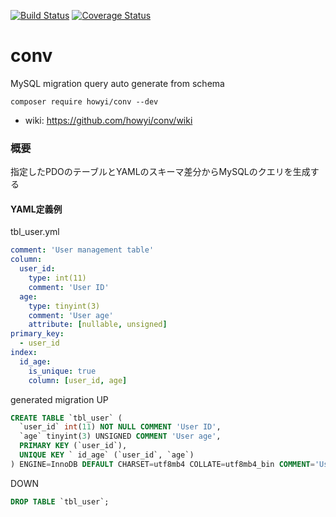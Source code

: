 [![Build Status](https://travis-ci.org/howyi/conv.svg?branch=master)](https://travis-ci.org/howyi/conv)
[![Coverage Status](https://coveralls.io/repos/github/howyi/conv/badge.svg?branch=master#konbu)](https://coveralls.io/github/howyi/conv?branch=master)
# conv
MySQL migration query auto generate from schema

```
composer require howyi/conv --dev
```

- wiki: https://github.com/howyi/conv/wiki

### 概要
指定したPDOのテーブルとYAMLのスキーマ差分からMySQLのクエリを生成する

#### YAML定義例
tbl_user.yml
```yaml
comment: 'User management table'
column:
  user_id:
    type: int(11)
    comment: 'User ID'
  age:
    type: tinyint(3)
    comment: 'User age'
    attribute: [nullable, unsigned]
primary_key:
  - user_id
index:
  id_age:
    is_unique: true
    column: [user_id, age]
```
generated migration
UP
```sql
CREATE TABLE `tbl_user` (
  `user_id` int(11) NOT NULL COMMENT 'User ID',
  `age` tinyint(3) UNSIGNED COMMENT 'User age',
  PRIMARY KEY (`user_id`),
  UNIQUE KEY ` id_age` (`user_id`, `age`)
) ENGINE=InnoDB DEFAULT CHARSET=utf8mb4 COLLATE=utf8mb4_bin COMMENT='User management table';
```
DOWN
```sql
DROP TABLE `tbl_user`;
```
